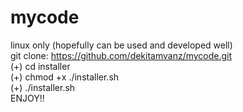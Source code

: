 # mycode
linux only (hopefully can be used and developed well)
<br>
git clone: https://github.com/dekitamvanz/mycode.git
<br>
(+) cd installer
<br>
(+) chmod +x ./installer.sh
<br>
(+) ./installer.sh
<br>
ENJOY!!
